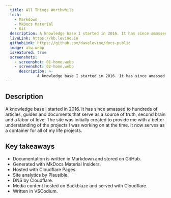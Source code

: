 ```yaml
---
  title: All Things Worthwhile
  tech:
    - Markdown
    - MkDocs Material
    - Git
  description: A knowledge base I started in 2016. It has since amassed to hundreds of articles, guides and documents that serve as a source of truth, second brain and a labor of love.
  liveLink: https://kb.levine.io
  githubLink: https://github.com/davelevine/docs-public
  image: atw.webp
  isFeatured: true
  screenshots:
    - screenshot: 01-home.webp
    - screenshot: 02-home.webp
      description: >-
              A knowledge base I started in 2016. It has since amassed to hundreds of articles, guides and documents that serve as a source of truth, second brain and a labor of love.
---
```


## Description

A knowledge base I started in 2016. It has since amassed to hundreds of articles, guides and documents that serve as a source of truth, second brain and a labor of love. The site was initially created to provide me with a better understanding of the projects I was working on at the time. It now serves as a container for all of my life projects.

## Key takeaways

- Documentation is written in Markdown and stored on GitHub.
- Generated with MkDocs Material Insiders.
- Hosted with Cloudflare Pages.
- Site analytics by Plausible.
- DNS by Cloudflare.
- Media content hosted on Backblaze and served with Cloudflare.
- Written in VSCodium.
